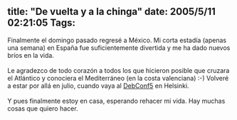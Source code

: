 title: "De vuelta y a la chinga"
date: 2005/5/11 02:21:05
Tags: 
---
Finalmente el domingo pasado regresé a México. Mi corta estadía (apenas
una semana) en España fue suficientemente divertida y me ha dado nuevos
bríos en la vida.<br/><br/>
Le agradezco de todo corazón a todos los que hicieron posible que
cruzara el Atlántico y conociera el Mediterráneo (en la costa
valenciana) :-) Volveré a estar por allá en julio, cuando vaya al <a href="http://www.debconf.org/debconf5" target="_self">DebConf5</a> en Helsinki.<br/><br/>
Y pues finalmente estoy en casa, esperando rehacer mi vida. Hay muchas cosas que quiero hacer.<br/><br/><br/>
